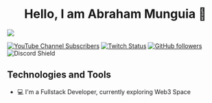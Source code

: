 <div align="center">
<h1 align="center">Hello, I am Abraham Munguia 👋</h1>
</div>
<img src="https://i.imgur.com/vQvzoYT.jpg">

[![YouTube Channel Subscribers](https://img.shields.io/youtube/channel/subscribers/UCIjEgHA1vatSR2K4rfcdNRg?style=social)](https://youtube.com/aristidevs?sub_confirmation=1)
[![Twitch Status](https://img.shields.io/twitch/status/aristidevs?style=social)](https://www.twitch.tv/aristidevs)
[![GitHub followers](https://img.shields.io/github/followers/arisguimera?style=social)](https://github.com/ArisGuimera)
![Discord Shield](https://discordapp.com/api/guilds/807719549075980308/widget.png?style=shield)

## Technologies and Tools 

- :computer: I'm a Fullstack Developer, currently exploring Web3 Space

